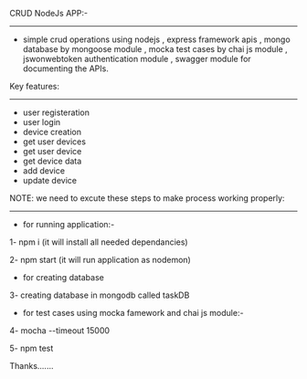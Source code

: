 
CRUD NodeJs APP:-
_______________________________________________________________________

- simple crud operations using nodejs , express framework apis , mongo database by mongoose module , mocka test cases by chai js module , jswonwebtoken authentication module , swagger module for documenting the APIs.


Key features:
_______________________________________________________________________
- user registeration 
- user login
- device creation
- get user devices
- get user device
- get device data
- add device
- update device


NOTE: we need to excute these steps to make process working properly:
_______________________________________________________________________

- for running application:- 

1- npm i (it will install all needed dependancies)

2- npm start (it will run application as nodemon)


- for creating database

3- creating database in mongodb called taskDB


- for test cases using mocka famework and chai js module:-

4- mocha --timeout 15000

5- npm test 



Thanks.......
